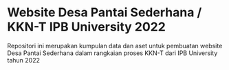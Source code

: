 # Website Desa Pantai Sederhana / KKN-T IPB University 2022
Repositori ini merupakan kumpulan data dan aset untuk pembuatan website Desa Pantai Sederhana dalam rangkaian proses KKN-T dari IPB University tahun 2022
